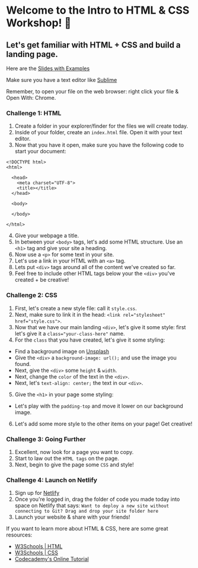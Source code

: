 # Welcome to the Intro to HTML & CSS Workshop! 💅

## Let's get familiar with HTML + CSS and build a landing page. 

Here are the [Slides with Examples](https://drive.google.com/file/d/1vQWL5q2q5FwKucQ1Y795V8Uw1MaQc6uQ/view?usp=sharing)

Make sure you have a text editor like [Sublime](https://www.sublimetext.com/3)

Remember, to open your file on the web browser: right click your file & Open With: Chrome. 


### Challenge 1: HTML
1. Create a folder in your explorer/finder for the files we will create today. 
2. Inside of your folder, create an `index.html` file. Open it with your text editor. 
3. Now that you have it open, make sure you have the following code to start your document: 
```
<!DOCTYPE html>
<html>

  <head>
    <meta charset="UTF-8">
    <title></title>
  </head>

  <body>
  
  </body>
  
</html>
```
4. Give your webpage a title. 
5. In between your `<body>` tags, let's add some HTML structure. Use an `<h1>` tag and give your site a heading.
6. Now use a `<p>` for some text in your site. 
7. Let's use a link in your HTML with an `<a>` tag.
8. Lets put `<div>` tags around all of the content we've created so far.
9. Feel free to include other HTML tags below your the `<div>` you've created + be creative!


### Challenge 2: CSS
1. First, let's create a new style file: call it `style.css`. 
2. Next, make sure to link it in the head: `<link rel="stylesheet" href="style.css">`. 
3. Now that we have our main landing `<div>`, let's give it some style: first let's give it a `class="your-class-here"` name. 
4. For the `class` that you have created, let's give it some styling: 
- Find a background image on [Unsplash](www.unsplash.com)
- Give the `<div>` a `background-image: url();` and use the image you found. 
- Next, give the `<div>` some `height` & `width`. 
- Next, change the `color` of the text in the `<div>`. 
- Next, let's `text-align: center;` the text in our `<div>`. 
5. Give the `<h1>` in your page some styling: 
- Let's play with the `padding-top` and move it lower on our background image. 
6. Let's add some more style to the other items on your page! Get creative! 


### Challenge 3: Going Further
1. Excellent, now look for a page you want to copy. 
2. Start to law out the `HTML tags` on the page. 
3. Next, begin to give the page some `CSS` and style! 


### Challenge 4: Launch on Netlify 
1. Sign up for [Netlify](www.netlify.com)
2. Once you're logged in, drag the folder of code you made today into space on Netlify that says: `Want to deploy a new site without connecting to Git? Drag and drop your site folder here`
3. Launch your website & share with your friends! 



If you want to learn more about HTML & CSS, here are some great resources: 
- [W3Schools | HTML](https://www.w3schools.com/tags/tag_img.asp)
- [W3Schools | CSS](https://www.w3schools.com/css/)
- [Codecademy's Online Tutorial](https://www.codecademy.com/catalog/language/html-css)
